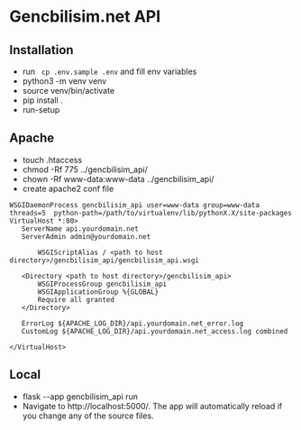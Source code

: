 # Gencbilisim.net API

## Installation
- run ``` cp .env.sample .env``` and fill env variables
- python3 -m venv venv
- source venv/bin/activate
- pip install . 
- run-setup

## Apache 
- touch .htaccess
- chmod -Rf 775 ../gencbilisim_api/
- chown -Rf www-data:www-data ../gencbilisim_api/
- create apache2 conf file

 ```
WSGIDaemonProcess gencbilisim_api user=www-data group=www-data threads=5  python-path=/path/to/virtualenv/lib/pythonX.X/site-packages
 VirtualHost *:80>
    ServerName api.yourdomain.net
    ServerAdmin admin@yourdomain.net

        WSGIScriptAlias / <path to host directory>/gencbilisim_api/gencbilisim_api.wsgi

    <Directory <path to host directory>/gencbilisim_api>
        WSGIProcessGroup gencbilisim_api
        WSGIApplicationGroup %{GLOBAL}
        Require all granted
    </Directory>

    ErrorLog ${APACHE_LOG_DIR}/api.yourdomain.net_error.log
    CustomLog ${APACHE_LOG_DIR}/api.yourdomain.net_access.log combined

</VirtualHost>
```

## Local
- flask --app gencbilisim_api run
- Navigate to http://localhost:5000/. The app will automatically reload if you change any of the source files.